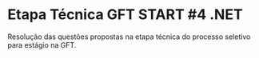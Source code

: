 # Etapa Técnica GFT START #4 .NET

Resolução das questões propostas na etapa técnica do processo seletivo para estágio na GFT.
